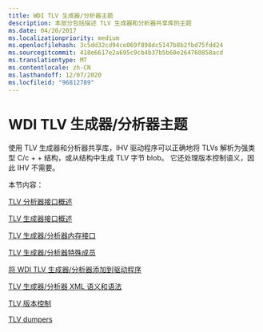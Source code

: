 ```yaml
---
title: WDI TLV 生成器/分析器主题
description: 本部分包括描述 TLV 生成器和分析器共享库的主题
ms.date: 04/20/2017
ms.localizationpriority: medium
ms.openlocfilehash: 3c5dd32cd94ce069f898dc5147b8b2fbd75fdd24
ms.sourcegitcommit: 418e6617e2a695c9cb4b37b5b60e264760858acd
ms.translationtype: MT
ms.contentlocale: zh-CN
ms.lasthandoff: 12/07/2020
ms.locfileid: "96812789"
---
```

# <a name="wdi-tlv-generatorparser-topics"></a>WDI TLV 生成器/分析器主题


使用 TLV 生成器和分析器共享库，IHV 驱动程序可以正确地将 TLVs 解析为强类型 C/c + + 结构，或从结构中生成 TLV 字节 blob。 它还处理版本控制语义，因此 IHV 不需要。

本节内容：

[TLV 分析器接口概述](wdi-tlv-parser-interface-overview.md)

[TLV 生成器接口概述](wdi-tlv-generator-interface-overview.md)

[TLV 生成器/分析器内存接口](wdi-tlv-generator-parser-memory-interface.md)

[TLV 生成器/分析器特殊成员](wdi-tlv-generator-parser-special-members.md)

[将 WDI TLV 生成器/分析器添加到驱动程序](building-a-wdi-tlv-generator-parser.md)

[TLV 生成器/分析器 XML 语义和语法](wdi-tlv-generator-parser-xml-semantics.md)

[TLV 版本控制](wdi-tlv-versioning.md)

[TLV dumpers](wdi-tlv-dumpers.md)

 

 





